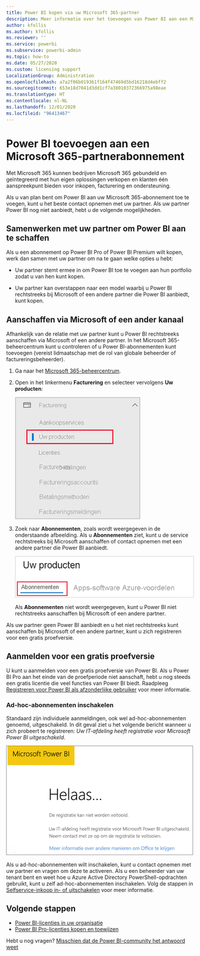 ```yaml
---
title: Power BI kopen via uw Microsoft 365-partner
description: Meer informatie over het toevoegen van Power BI aan een Microsoft 365-abonnement dat is gekocht via een partner. Het gepubliceerde model is een aankoopmodel dat voor Microsoft 365 wordt gebruikt.
author: kfollis
ms.author: kfollis
ms.reviewer: ''
ms.service: powerbi
ms.subservice: powerbi-admin
ms.topic: how-to
ms.date: 05/27/2020
ms.custom: licensing support
LocalizationGroup: Administration
ms.openlocfilehash: a7a2f06b019361f164f47469d5bd16218d4ebff2
ms.sourcegitcommit: 653e18d7041d3dd1cf7a38010372366975a98eae
ms.translationtype: HT
ms.contentlocale: nl-NL
ms.lasthandoff: 12/01/2020
ms.locfileid: "96413467"
---
```

# <a name="add-power-bi-to-a-microsoft-365-partner-subscription"></a>Power BI toevoegen aan een Microsoft 365-partnerabonnement

Met Microsoft 365 kunnen bedrijven Microsoft 365 gebundeld en geïntegreerd met hun eigen oplossingen verkopen en klanten één aanspreekpunt bieden voor inkopen, facturering en ondersteuning.

Als u van plan bent om Power BI aan uw Microsoft 365-abonnement toe te voegen, kunt u het beste contact opnemen met uw partner. Als uw partner Power BI nog niet aanbiedt, hebt u de volgende mogelijkheden.

## <a name="work-with-your-partner-to-purchase-power-bi"></a>Samenwerken met uw partner om Power BI aan te schaffen

Als u een abonnement op Power BI Pro of Power BI Premium wilt kopen, werk dan samen met uw partner om na te gaan welke opties u hebt:

* Uw partner stemt ermee in om Power BI toe te voegen aan hun portfolio zodat u van hen kunt kopen.

* Uw partner kan overstappen naar een model waarbij u Power BI rechtstreeks bij Microsoft of een andere partner die Power BI aanbiedt, kunt kopen.

## <a name="purchase-from-microsoft-or-another-channel"></a>Aanschaffen via Microsoft of een ander kanaal

Afhankelijk van de relatie met uw partner kunt u Power BI rechtstreeks aanschaffen via Microsoft of een andere partner. In het Microsoft 365-beheercentrum kunt u controleren of u Power BI-abonnementen kunt toevoegen (vereist lidmaatschap met de rol van globale beheerder of factureringsbeheerder).

1. Ga naar het [Microsoft 365-beheercentrum](https://admin.microsoft.com/AdminPortal/Home#/homepage).

1. Open in het linkermenu **Facturering** en selecteer vervolgens **Uw producten**:

   ![Menu Facturering in het Microsoft 365-beheercentrum](media/service-admin-syndication-partner/365-my-products.png)

 1. Zoek naar **Abonnementen**, zoals wordt weergegeven in de onderstaande afbeelding. Als u **Abonnementen** ziet, kunt u de service rechtstreeks bij Microsoft aanschaffen of contact opnemen met een andere partner die Power BI aanbiedt.

    ![Uw producten met abonnementen](media\service-admin-syndication-partner\365-subscriptions.png)

    Als **Abonnementen** niet wordt weergegeven, kunt u Power BI niet rechtstreeks aanschaffen bij Microsoft of een andere partner.

Als uw partner geen Power BI aanbiedt en u het niet rechtstreeks kunt aanschaffen bij Microsoft of een andere partner, kunt u zich registreren voor een gratis proefversie.

## <a name="sign-up-for-a-free-trial"></a>Aanmelden voor een gratis proefversie

U kunt u aanmelden voor een gratis proefversie van Power BI. Als u Power BI Pro aan het einde van de proefperiode niet aanschaft, hebt u nog steeds een gratis licentie die veel functies van Power BI biedt. Raadpleeg [Registreren voor Power BI als afzonderlijke gebruiker](../fundamentals/service-self-service-signup-for-power-bi.md) voor meer informatie.

### <a name="enable-ad-hoc-subscriptions"></a>Ad-hoc-abonnementen inschakelen

Standaard zijn individuele aanmeldingen, ook wel ad-hoc-abonnementen genoemd, uitgeschakeld. In dit geval ziet u het volgende bericht wanneer u zich probeert te registreren: *Uw IT-afdeling heeft registratie voor Microsoft Power BI uitgeschakeld*.

!['Onze excuses'-afbeelding](media/service-admin-syndication-partner/sorry.png)

Als u ad-hoc-abonnementen wilt inschakelen, kunt u contact opnemen met uw partner en vragen om deze te activeren. Als u een beheerder van uw tenant bent en weet hoe u Azure Active Directory PowerShell-opdrachten gebruikt, kunt u zelf ad-hoc-abonnementen inschakelen. Volg de stappen in [Selfservice-inkoop in- of uitschakelen](service-admin-disable-self-service.md) voor meer informatie.

## <a name="next-steps"></a>Volgende stappen

* [Power BI-licenties in uw organisatie](service-admin-licensing-organization.md)
* [Power BI Pro-licenties kopen en toewijzen](service-admin-purchasing-power-bi-pro.md)

Hebt u nog vragen? [Misschien dat de Power BI-community het antwoord weet](https://community.powerbi.com/)